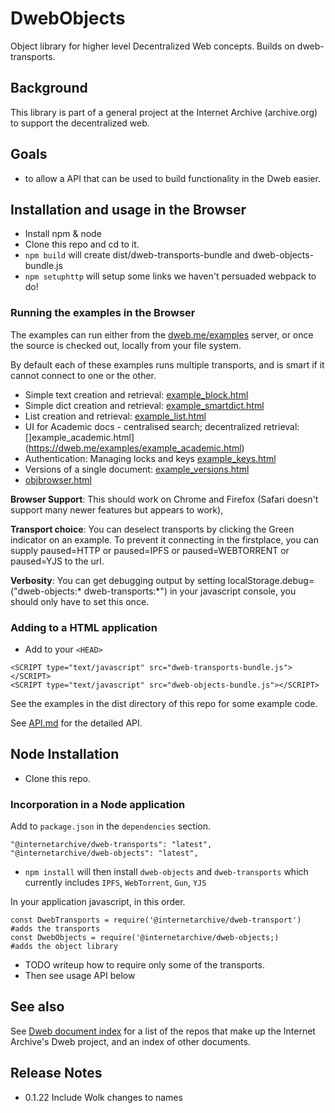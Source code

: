 # DwebObjects
Object library for higher level Decentralized Web concepts.  Builds on dweb-transports.

## Background
This library is part of a general project at the Internet Archive (archive.org) 
to support the decentralized web.  

## Goals
* to allow a API that can be used to build functionality in the Dweb easier.

## Installation and usage in the Browser

* Install npm & node
* Clone this repo and cd to it.
* `npm build` will create dist/dweb-transports-bundle and dweb-objects-bundle.js
* `npm setuphttp` will setup some links we haven't persuaded webpack to do!


### Running the examples in the Browser
The examples can run either from the [dweb.me/examples](https://dweb.me/examples) server, 
or once the source is checked out, locally from your file system.

By default each of these examples runs multiple transports, and is smart if it cannot connect to one or the other.

- Simple text creation and retrieval: [example_block.html](https://dweb.me/examples/example_block.html)
- Simple dict creation and retrieval: [example_smartdict.html](https://dweb.me/examples/example_smartdict.html)
- List creation and retrieval: [example_list.html](https://dweb.me/examples/example_list.html)
- UI for Academic docs - centralised search; decentralized retrieval: []example_academic.html](https://dweb.me/examples/example_academic.html)
- Authentication: Managing locks and keys [example_keys.html](https://dweb.me/examples/example_keys.html)
- Versions of a single document: [example_versions.html](https://dweb.me/examples/example_versions.html)
- [objbrowser.html](https://dweb.me/examples/objbrowser.html)

**Browser Support**: This should work on Chrome and Firefox (Safari doesn't support many newer features but appears to work), 

**Transport choice**: You can deselect transports by clicking the Green indicator on an example. 
To prevent it connecting in the firstplace, you can supply paused=HTTP or paused=IPFS or paused=WEBTORRENT or paused=YJS to the url.

**Verbosity**: You can get debugging output by setting localStorage.debug=("dweb-objects:* dweb-transports:*") in your javascript console, you should only have to set this once.

### Adding to a HTML application
* Add to your `<HEAD>`

```
<SCRIPT type="text/javascript" src="dweb-transports-bundle.js"></SCRIPT>
<SCRIPT type="text/javascript" src="dweb-objects-bundle.js"></SCRIPT>
```

See the examples in the dist directory of this repo for some example code. 

See [API.md](./API.md) for the detailed API.

## Node Installation
* Clone this repo. 

### Incorporation in a Node application

Add to `package.json` in the `dependencies` section.
```
"@internetarchive/dweb-transports": "latest",
"@internetarchive/dweb-objects": "latest",
```

* `npm install`  will then install `dweb-objects` and `dweb-transports` which currently includes `IPFS`, `WebTorrent`, `Gun`, `YJS`

In your application javascript, in this order.
```
const DwebTransports = require('@internetarchive/dweb-transport') #adds the transports
const DwebObjects = require('@internetarchive/dweb-objects;)      #adds the object library
```

* TODO writeup how to require only some of the transports.
* Then see usage API below


## See also
See [Dweb document index](https://github.com/internetarchive/dweb-transports/blob/master/DOCUMENTINDEX.md) for a list of the repos that make up the Internet Archive's Dweb project, and an index of other documents. 

## Release Notes
*  0.1.22 Include Wolk changes to names
